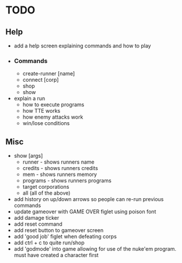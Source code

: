 # TODO

## Help

- add a help screen explaining commands and how to play
- ### Commands
  - create-runner [name]
  - connect [corp]
  - shop
  - show
- explain a run
  - how to execute programs
  - how TTE works
  - how enemy attacks work
  - win/lose conditions

## Misc

- show [args]
  - runner - shows runners name
  - credits - shows runners credits
  - mem - shows runners memory
  - programs - shows runners programs
  - target corporations
  - all (all of the above)
- add history on up/down arrows so people can re-run previous commands
- update gameover with GAME OVER figlet using poison font
- add damage ticker
- add reset command
- add reset button to gameover screen
- add 'good job' figlet when defeating corps
- add ctrl + c to quite run/shop
- add 'godmode' into game allowing for use of the nuke'em program. must have created a character first
